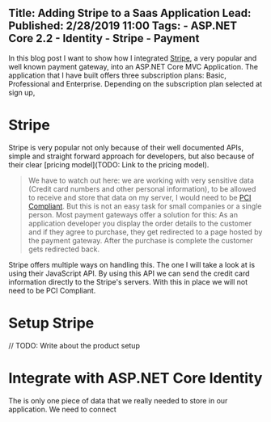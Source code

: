 Title: Adding Stripe to a Saas Application
Lead:
Published: 2/28/2019 11:00
Tags:
    - ASP.NET Core 2.2
    - Identity
    - Stripe
    - Payment
---

In this blog post I want to show how I integrated [Stripe](https://stripe.com), a very popular and well known payment gateway, into an ASP.NET Core MVC Application. The application that I have built offers three subscription plans: Basic, Professional and Enterprise. Depending on the subscription plan selected at sign up,

# Stripe

Stripe is very popular not only because of their well documented APIs, simple and straight forward approach for developers, but also because of their clear [pricing model](TODO: Link to the pricing model).

> We have to watch out here: we are working with very sensitive data (Credit card numbers and other personal information), to be allowed to receive and store that data on my server, I would need to be [PCI Compliant](). But this is not an easy task for small companies or a single person. Most payment gateways offer a solution for this: As an application developer you display the order details to the customer and if they agree to purchase, they get redirected to a page hosted by the payment gateway. After the purchase is complete the customer gets redirected back.

Stripe offers multiple ways on handling this. The one I will take a look at is using their JavaScript API. By using this API we can send the credit card information directly to the Stripe's servers. With this in place we will not need to be PCI Compliant.

# Setup Stripe

// TODO: Write about the product setup

# Integrate with ASP.NET Core Identity

The is only one piece of data that we really needed to store in our application. We need to connect 